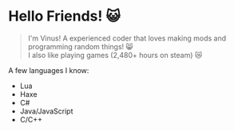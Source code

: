 # **Hello Friends! 😺**
> I'm Vinus! A experienced coder that loves making mods and programming random things! 😸<br>
> I also like playing games (2,480+ hours on steam) 😿

A few languages I know:
* Lua
* Haxe
* C#
* Java/JavaScript
* C/C++
